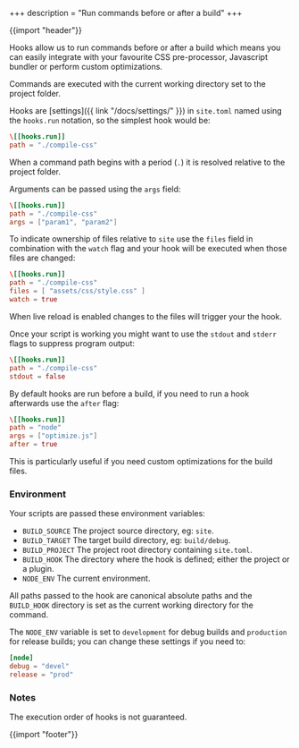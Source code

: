 +++
description = "Run commands before or after a build"
+++

{{import "header"}}

Hooks allow us to run commands before or after a build which means you can easily integrate with your favourite CSS pre-processor, Javascript bundler or perform custom optimizations.

Commands are executed with the current working directory set to the project folder.

Hooks are [settings]({{ link "/docs/settings/" }}) in `site.toml` named using the `hooks.run` notation, so the simplest hook would be:

```toml
\[[hooks.run]]
path = "./compile-css"
```

When a command path begins with a period (`.`) it is resolved relative to the project folder.

Arguments can be passed using the `args` field:

```toml
\[[hooks.run]]
path = "./compile-css"
args = ["param1", "param2"]
```

To indicate ownership of files relative to `site` use the `files` field in combination with the `watch` flag and your hook will be executed when those files are changed:

```toml
\[[hooks.run]]
path = "./compile-css"
files = [ "assets/css/style.css" ]
watch = true
```

When live reload is enabled changes to the files will trigger your the hook.

Once your script is working you might want to use the `stdout` and `stderr` flags to suppress program output:

```toml
\[[hooks.run]]
path = "./compile-css"
stdout = false
```

By default hooks are run before a build, if you need to run a hook afterwards use the `after` flag:

```toml
\[[hooks.run]]
path = "node"
args = ["optimize.js"]
after = true
```

This is particularly useful if you need custom optimizations for the build files.

### Environment

Your scripts are passed these environment variables:

* `BUILD_SOURCE` The project source directory, eg: `site`.
* `BUILD_TARGET` The target build directory, eg: `build/debug`.
* `BUILD_PROJECT` The project root directory containing `site.toml`.
* `BUILD_HOOK` The directory where the hook is defined; either the project or a plugin.
* `NODE_ENV` The current environment.

All paths passed to the hook are canonical absolute paths and the `BUILD_HOOK` directory is set as the current working directory for the command.

The `NODE_ENV` variable is set to `development` for debug builds and `production` for release builds; you can change these settings if you need to:

```toml
[node]
debug = "devel"
release = "prod"
```

### Notes

The execution order of hooks is not guaranteed.

{{import "footer"}}
